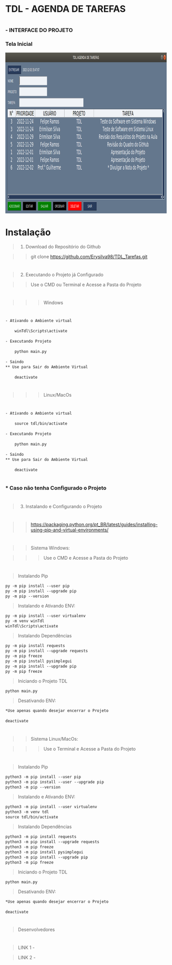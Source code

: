 # TDL - AGENDA DE TAREFAS

#

### - INTERFACE DO PROJETO

### Tela Inicial
<img src="Doc/Tdl.png" alt="TDL Agenda de Tarefas" height="500px"/>

#

# Instalação 

> 1. Download do Repositório do Github

>> git clone https://github.com/Erysilva98/TDL_Tarefas.git
#

> 2. Executando o Projeto já Configurado

>> Use o CMD ou Terminal e Acesse a Pasta do Projeto
# 
>>> Windows 
# 
    - Ativando o Ambiente virtual

        winTdl\Scripts\activate

    - Executando Projeto

        python main.py

    - Saindo
    ** Use para Sair do Ambiente Virtual

        deactivate

# 
>>> Linux/MacOs
# 
    - Ativando o Ambiente virtual

        source tdl/bin/activate

    - Executando Projeto

        python main.py

    - Saindo
    ** Use para Sair do Ambiente Virtual

        deactivate

# 
### * Caso não tenha Configurado o Projeto 
# 
> 3. Instalando e Configurando o Projeto
# 
>> https://packaging.python.org/pt_BR/latest/guides/installing-using-pip-and-virtual-environments/
# 
>> Sistema Windows: 

>>> Use o CMD e Acesse a Pasta do Projeto
# 
> Instalando Pip 

    py -m pip install --user pip
    py -m pip install --upgrade pip
    py -m pip --version

> Instalando e Ativando ENV:

    py -m pip install --user virtualenv
    py -m venv winTdl
    winTdl\Scripts\activate

> Instalando Dependências

    py -m pip install requests
    py -m pip install --upgrade requests
    py -m pip freeze
    py -m pip install pysimplegui
    py -m pip install --upgrade pip
    py -m pip freeze
    
> Iniciando o Projeto TDL

    python main.py

> Desativando ENV:

    *Use apenas quando desejar encerrar o Projeto

    deactivate

# 

>> Sistema Linux/MacOs:

>>> Use o Terminal e Acesse a Pasta do Projeto
# 
> Instalando Pip 

    python3 -m pip install --user pip
    python3 -m pip install --user --upgrade pip
    python3 -m pip --version

> Instalando e Ativando ENV:

    python3 -m pip install --user virtualenv
    python3 -m venv tdl
    source tdl/bin/activate

> Instalando Dependências

    python3 -m pip install requests
    python3 -m pip install --upgrade requests
    python3 -m pip freeze
    python3 -m pip install pysimplegui
    python3 -m pip install --upgrade pip
    python3 -m pip freeze
    
> Iniciando o Projeto TDL

    python main.py

> Desativando ENV:

    *Use apenas quando desejar encerrar o Projeto

    deactivate

# 
>Desenvolvedores
#
> LINK 1 - 

> LINK 2 - 
#
